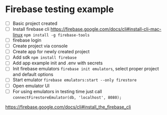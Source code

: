 # Firebase testing example

- [ ] Basic project created
- [ ] Install firebase cli https://firebase.google.com/docs/cli#install-cli-mac-linux `npm install -g firebase-tools`
- [ ] firebase login 
- [ ] Create project via console
- [ ] Create app for newly created project
- [ ] Add sdk `npm install firebase`
- [ ] Add app example init and .env with secrets
- [ ] Init firebase emulators `firebase init emulators`, select proper project and default options
- [ ] Start emulator `firebase emulators:start --only firestore`
- [ ] Open emulator UI 
- [ ] For using emulators in testing time just call `connectFirestoreEmulator(db, 'localhost', 8080);`

https://firebase.google.com/docs/cli#install_the_firebase_cli